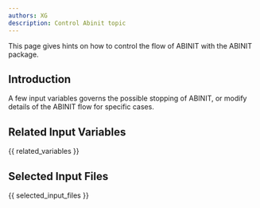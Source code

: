 ```yaml
---
authors: XG
description: Control Abinit topic
---
```


This page gives hints on how to control the flow of ABINIT with the ABINIT package.

## Introduction

A few input variables governs the possible stopping of ABINIT, or modify
details of the ABINIT flow for specific cases.

## Related Input Variables

{{ related_variables }}

## Selected Input Files

{{ selected_input_files }}

